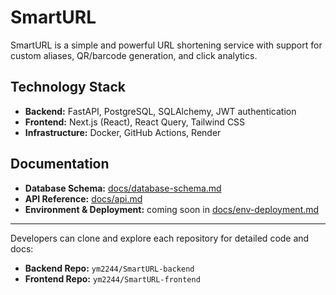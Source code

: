 # SmartURL

SmartURL is a simple and powerful URL shortening service with support for custom aliases, QR/barcode generation, and click analytics.

## Technology Stack

* **Backend:** FastAPI, PostgreSQL, SQLAlchemy, JWT authentication
* **Frontend:** Next.js (React), React Query, Tailwind CSS
* **Infrastructure:** Docker, GitHub Actions, Render

## Documentation

* **Database Schema:** [docs/database-schema.md](docs/database-schema.md)
* **API Reference:** [docs/api.md](docs/api.md)
* **Environment & Deployment:** coming soon in [docs/env-deployment.md](docs/env-deployment.md)

---

Developers can clone and explore each repository for detailed code and docs:

* **Backend Repo:** `ym2244/SmartURL-backend`
* **Frontend Repo:** `ym2244/SmartURL-frontend`
